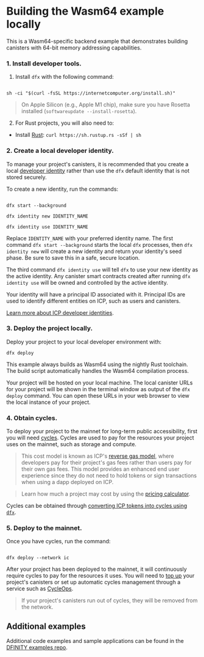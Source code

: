 # Building the Wasm64 example locally

This is a Wasm64-specific backend example that demonstrates building canisters with 64-bit memory addressing capabilities.

### 1. Install developer tools.

1. Install `dfx` with the following command:

```

sh -ci "$(curl -fsSL https://internetcomputer.org/install.sh)"

```

> On Apple Silicon (e.g., Apple M1 chip), make sure you have Rosetta installed (`softwareupdate --install-rosetta`).

2. For Rust projects, you will also need to:

- Install [Rust](https://doc.rust-lang.org/cargo/getting-started/installation.html#install-rust-and-cargo): `curl https://sh.rustup.rs -sSf | sh`


### 2. Create a local developer identity.

To manage your project's canisters, it is recommended that you create a local [developer identity](https://internetcomputer.org/docs/building-apps/getting-started/identities) rather than use the `dfx` default identity that is not stored securely.

To create a new identity, run the commands:

```

dfx start --background

dfx identity new IDENTITY_NAME

dfx identity use IDENTITY_NAME

```

Replace `IDENTITY_NAME` with your preferred identity name. The first command `dfx start --background` starts the local `dfx` processes, then `dfx identity new` will create a new identity and return your identity's seed phase. Be sure to save this in a safe, secure location.

The third command `dfx identity use` will tell `dfx` to use your new identity as the active identity. Any canister smart contracts created after running `dfx identity use` will be owned and controlled by the active identity.

Your identity will have a principal ID associated with it. Principal IDs are used to identify different entities on ICP, such as users and canisters.

[Learn more about ICP developer identities](https://internetcomputer.org/docs/building-apps/getting-started/identities).

### 3. Deploy the project locally.

Deploy your project to your local developer environment with:

```
dfx deploy
```

This example always builds as Wasm64 using the nightly Rust toolchain. The build script automatically handles the Wasm64 compilation process.

Your project will be hosted on your local machine. The local canister URLs for your project will be shown in the terminal window as output of the `dfx deploy` command. You can open these URLs in your web browser to view the local instance of your project.

### 4. Obtain cycles.

To deploy your project to the mainnet for long-term public accessibility, first you will need [cycles](https://internetcomputer.org/docs/building-apps/getting-started/tokens-and-cycles). Cycles are used to pay for the resources your project uses on the mainnet, such as storage and compute.

> This cost model is known as ICP's [reverse gas model](https://internetcomputer.org/docs/building-apps/essentials/gas-cost), where developers pay for their project's gas fees rather than users pay for their own gas fees. This model provides an enhanced end user experience since they do not need to hold tokens or sign transactions when using a dapp deployed on ICP.

> Learn how much a project may cost by using the [pricing calculator](https://internetcomputer.org/docs/building-apps/essentials/cost-estimations-and-examples).

Cycles can be obtained through [converting ICP tokens into cycles using `dfx`](https://internetcomputer.org/docs/building-apps/developer-tools/dfx/dfx-cycles#dfx-cycles-convert).

### 5. Deploy to the mainnet.

Once you have cycles, run the command:

```

dfx deploy --network ic

```

After your project has been deployed to the mainnet, it will continuously require cycles to pay for the resources it uses. You will need to [top up](https://internetcomputer.org/docs/building-apps/canister-management/topping-up) your project's canisters or set up automatic cycles management through a service such as [CycleOps](https://cycleops.dev/).

> If your project's canisters run out of cycles, they will be removed from the network.

## Additional examples

Additional code examples and sample applications can be found in the [DFINITY examples repo](https://github.com/dfinity/examples).
